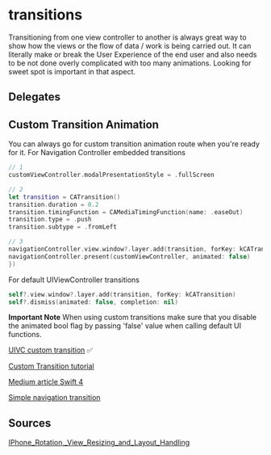 # transitions

Transitioning from one view controller to another is always great way to show how the views or the flow of data / work is being carried out.
It can literally make or break the User Experience of the end user and also needs to be not done overly complicated with too many animations.
Looking for sweet spot is important in that aspect.


## Delegates


## Custom Transition Animation

You can always go for custom transition animation route when you're ready for it.
For Navigation Controller embedded transitions
```swift
// 1
customViewController.modalPresentationStyle = .fullScreen

// 2
let transition = CATransition()
transition.duration = 0.2
transition.timingFunction = CAMediaTimingFunction(name: .easeOut)
transition.type = .push
transition.subtype = .fromLeft

// 3
navigationController.view.window?.layer.add(transition, forKey: kCATransition)
navigationController.present(customViewController, animated: false)
})
```


For default UIViewController transitions

```swift
self?.view.window?.layer.add(transition, forKey: kCATransition)
self?.dismiss(animated: false, completion: nil)
```

**Important Note**
When using custom transitions make sure that you disable the animated bool flag by passing 'false' value when calling default UI functions.

[UIVC custom transition](https://sweettutos.com/2020/10/04/custom-transition-animation-for-uiviewcontroller-using-core-animation/) ✅ 

[Custom Transition tutorial](https://www.appcoda.com/custom-view-controller-transitions-tutorial/)

[Medium article Swift 4](https://medium.com/@ludvigeriksson/custom-interactive-uinavigationcontroller-transition-animations-in-swift-4-a4b5e0cefb1e)

[Simple navigation transition](https://medium.com/@artrmz/simple-custom-uinavigationcontroller-transitions-fdb56a217dd8)

## Sources

[IPhone_Rotation,_View_Resizing_and_Layout_Handling](https://www.techotopia.com/index.php/IPhone_Rotation,_View_Resizing_and_Layout_Handling)